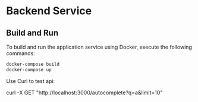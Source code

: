 # Backend Service

## Build and Run

To build and run the application service using Docker, execute the following commands:

```sh
docker-compose build
docker-compose up
```

Use Curl to test api:

curl -X GET "http://localhost:3000/autocomplete?q=a&limit=10"
